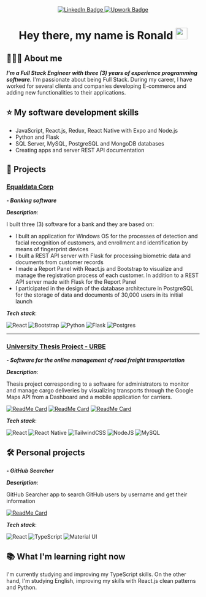 <div id="header" align="center">
  <div id="badges">
    <a href="https://www.linkedin.com/in/abusalehronald/">
      <img src="https://img.shields.io/badge/LinkedIn-blue?style=for-the-badge&logo=linkedin&logoColor=white" alt="LinkedIn Badge"/>
    </a>
    <a href="https://www.upwork.com/freelancers/~01ec34398bf3523bb0">
      <img src="https://img.shields.io/badge/Upwork-brightgreen?style=for-the-badge&logo=upwork&logoColor=white" alt="Upwork Badge"/>
    </a>
<!--     <a href="https://www.instagram.com/abusalehronald/">
      <img src="https://img.shields.io/badge/Instagram-red?style=for-the-badge&logo=instagram&logoColor=white" alt="Instagram Badge"/>
    </a> -->
  </div>
  
  <h1>
    Hey there, my name is Ronald
    <img src="https://media.giphy.com/media/hvRJCLFzcasrR4ia7z/giphy.gif" width="30px"/>
  </h1>
</div>

## 👨🏻‍💻 About me 
***I'm a Full Stack Engineer with three (3) years of experience programming software***. I'm passionate about being Full Stack. During my career, I have worked for several clients and companies developing E-commerce and adding new functionalities to their applications.

<!-- Among the most outstanding projects I have worked on are:
* Banking software that consists of:
  * Desktop application for Windows OS to perform facial recognition and fingerprint enrollment of customers
  * REST API server made with Python Flask for processing customer records (data and documents)
  * Report panel to view in detail each customer record
  * REST API server to serve information to the reporting dashboard
  * Creation of a PostgreSQL database with an architecture to initially store the data of 30,000 customers
* I builded the Front-End of a E-commerce with React.js using Next.js framework and Typescript
* Freight transport management and geolocation software built with React.js, React Native with Expo, Express.js, MySQL and Google Maps API -->

## ⭐ My software development skills
* JavaScript, React.js, Redux, React Native with Expo and Node.js
* Python and Flask
* SQL Server, MySQL, PostgreSQL and MongoDB databases
* Creating apps and server REST API documentation

## 🚀 Projects

### [Equaldata Corp](https://www.equaldata.com/en)

***- Banking software***

***Description***:
<br/>

I built three (3) software for a bank and they are based on:

* I built an application for Windows OS for the processes of detection and facial recognition of customers, and enrollment and identification by means of fingerprint devices
* I built a REST API server with Flask for processing biometric data and documents from customer records
* I made a Report Panel with React.js and Bootstrap to visualize and manage the registration process of each customer. In addition to a REST API server made with Flask for the Report Panel
* I participated in the design of the database architecture in PostgreSQL for the storage of data and documents of 30,000 users in its initial launch

***Tech stack***:
<br/>

![React](https://img.shields.io/badge/react-%2320232a.svg?style=for-the-badge&logo=react&logoColor=%2361DAFB)
![Bootstrap](https://img.shields.io/badge/bootstrap-%23563D7C.svg?style=for-the-badge&logo=bootstrap&logoColor=white)
![Python](https://img.shields.io/badge/python-3670A0?style=for-the-badge&logo=python&logoColor=ffdd54)
![Flask](https://img.shields.io/badge/flask-%23000.svg?style=for-the-badge&logo=flask&logoColor=white)
![Postgres](https://img.shields.io/badge/postgres-%23316192.svg?style=for-the-badge&logo=postgresql&logoColor=white)

<hr/>

### [University Thesis Project - URBE](https://www.urbe.edu/)

***- Software for the online management of road freight transportation***

***Description***:
<br/>

Thesis project corresponding to a software for administrators to monitor and manage cargo deliveries by visualizing transports through the Google Maps API from a Dashboard and a mobile application for carriers.
<br />

[![ReadMe Card](https://github-readme-stats.vercel.app/api/pin/?username=LancerR40&repo=deliveries-dashboard&show_owner=true)](https://github.com/LancerR40/deliveries-dashboard)
[![ReadMe Card](https://github-readme-stats.vercel.app/api/pin/?username=LancerR40&repo=deliveries-back&show_owner=true)](https://github.com/LancerR40/deliveries-back)
[![ReadMe Card](https://github-readme-stats.vercel.app/api/pin/?username=LancerR40&repo=deliveries-app&show_owner=true)](https://github.com/LancerR40/deliveries-app)

***Tech stack***:
<br/>

![React](https://img.shields.io/badge/react-%2320232a.svg?style=for-the-badge&logo=react&logoColor=%2361DAFB)
![React Native](https://img.shields.io/badge/react_native-%2320232a.svg?style=for-the-badge&logo=react&logoColor=%2361DAFB)
![TailwindCSS](https://img.shields.io/badge/tailwindcss-%2338B2AC.svg?style=for-the-badge&logo=tailwind-css&logoColor=white)
![NodeJS](https://img.shields.io/badge/node.js-6DA55F?style=for-the-badge&logo=node.js&logoColor=white)
![MySQL](https://img.shields.io/badge/mysql-%2300f.svg?style=for-the-badge&logo=mysql&logoColor=white)

## 🛠️ Personal projects

***- GitHub Searcher***

***Description***:
<br />

GitHub Searcher app to search GitHub users by username and get their information
<br/>

[![ReadMe Card](https://github-readme-stats.vercel.app/api/pin/?username=LancerR40&repo=github-searcher&show_owner=true)](https://github.com/LancerR40/github-searcher)

***Tech stack***:
<br/>

![React](https://img.shields.io/badge/react-%2320232a.svg?style=for-the-badge&logo=react&logoColor=%2361DAFB)
![TypeScript](https://img.shields.io/badge/typescript-%23007ACC.svg?style=for-the-badge&logo=typescript&logoColor=white)
![Material UI](https://img.shields.io/badge/material_ui-%23007ACC.svg?style=for-the-badge)

## 📚 What I'm learning right now
I'm currently studying and improving my TypeScript skills. On the other hand, I'm studying English, improving my skills with React.js clean patterns and Python.

<!--
**LancerR40/LancerR40** is a ✨ _special_ ✨ repository because its `README.md` (this file) appears on your GitHub profile.

Here are some ideas to get you started:

- 🔭 I’m currently working on ...
- 🌱 I’m currently learning ...
- 👯 I’m looking to collaborate on ...
- 🤔 I’m looking for help with ...
- 💬 Ask me about ...
- 📫 How to reach me: ...
- 😄 Pronouns: ...
- ⚡ Fun fact: ...
-->
